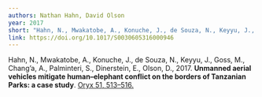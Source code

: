 ```yaml
---
authors: Nathan Hahn, David Olson
year: 2017
short: "Hahn, N., Mwakatobe, A., Konuche, J., de Souza, N., Keyyu, J., Goss, M., Chang’a, A., Palminteri, S., Dinerstein, E., Olson, D., 2017. Unmanned aerial vehicles mitigate human–elephant conflict on the borders of Tanzanian Parks: a case study. Oryx 51, 513–516."
link: https://doi.org/10.1017/S0030605316000946
---
```


Hahn, N., Mwakatobe, A., Konuche, J., de Souza, N., Keyyu, J., Goss, M., Chang’a, A., Palminteri, S., Dinerstein, E., Olson, D., 2017. **Unmanned aerial vehicles mitigate human–elephant conflict on the borders of Tanzanian Parks: a case study**. [Oryx 51, 513–516.](https://doi.org/10.1017/S0030605316000946)
